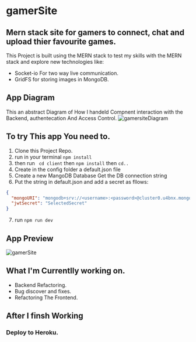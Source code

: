 # gamerSite
## Mern stack site for gamers to connect, chat and upload thier favourite games. 

This Project is built using the MERN stack to test my skills with the MERN stack and explore new technologies like: 
 * Socket-io For two way live communication.
 * GridFS for storing images in MongoDB.

## App Diagram
This an abstract Diagram of How I handeld Compnent interaction with the Backend, authentecation And Access Control. 
![gamersiteDiagram](https://user-images.githubusercontent.com/78625404/175077427-08a4a08e-9fa6-4ad7-8597-8f3fe67e47b0.png)

## To try This app You need to.
1. Clone this Project Repo.
2. run in your terminal ``` npm install ```
3. then run ``` cd client``` then ``` npm install ``` then ``` cd.. ```
4. Create in the config folder a default.json file
5. Create a new MangoDB Database Get the DB connection string
6. Put the string in default.json and add a secret as fllows:
``` JSON
{
  "mongoURI": "mongodb+srv://<username>:<password>@cluster0.u4bnx.mongodb.net/myFirstDatabase?retryWrites=true&w=majority",
  "jwtSecret": "SelectedSecret"
}
```
7. run ```npm run dev```

## App Preview
![gamerSite](https://user-images.githubusercontent.com/78625404/175083654-e497659c-0dfb-478d-aeef-e5ea4325e543.png)

## What I'm Currentlly working on.
* Backend Refactoring.
* Bug discover and fixes.
* Refactoring The Frontend.

## After I finsh Working 
### Deploy to Heroku.
